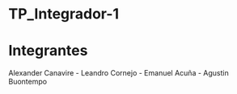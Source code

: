 # TP_Integrador-1

# Integrantes
Alexander Canavire - Leandro Cornejo - Emanuel Acuña - Agustin Buontempo
